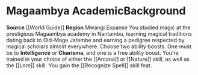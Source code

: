 ﻿---
ability: null
ability_boost: null
feat: null
id: '98'
name: Magaambya Academic
prerequisite: null
rarity: null
skill: null
source: '[[DATABASE/source/World Guide|World Guide]]'
subcategory: regional
trait: null
type: null

---
# Magaambya Academic<span class="item-type">Background</span>

**Source** [[World Guide]] 
**Region** Mwangi Expanse
You studied magic at the prestigious Magaambya academy in Nantambu, learning magical traditions dating back to Old-Mage Jatembe and earning a pedigree respected by magical scholars almost everywhere.
Choose two ability boosts. One must be to **Intelligence** or **Charisma**, and one is a free ability boost.
You're trained in your choice of either the [[Arcana]] or [[Nature]] skill, as well as the [[Lore]] skill. You gain the [[Recognize Spell]] skill feat.